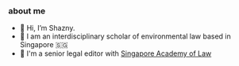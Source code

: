 ### about me
- 👋 Hi, I’m Shazny.
- 👀 I am an interdisciplinary scholar of environmental law based in Singapore 🇸🇬
- 🌱 I'm a senior legal editor with [Singapore Academy of Law](https://www.sal.org.sg/)


<!---
shazology/shazology is a ✨ special ✨ repository because its `README.md` (this file) appears on your GitHub profile.
You can click the Preview link to take a look at your changes.
--->
